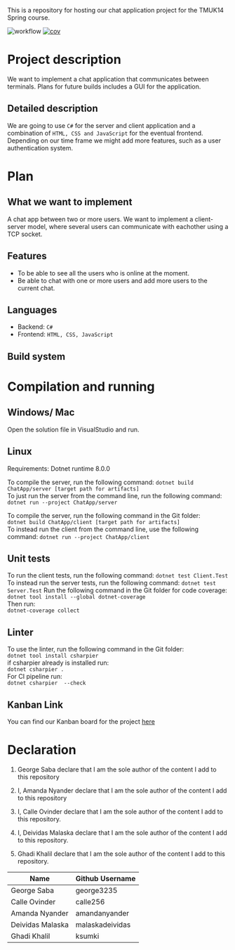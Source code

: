 This is a repository for hosting our chat application project for the TMUK14 Spring course. 

![workflow](https://github.com/calle256/chat-app/actions/workflows/dotnet.yml/badge.svg)
[![cov](https://we-cli.github.io/chat-app/badges/coverage.svg)](https://github.com/we-cli/chat-app/actions)

# Project description
We want to implement a chat application that communicates between terminals. 
Plans for future builds includes a GUI for the application.

## Detailed description
We are going to use `C#` for the server and client application and a combination of `HTML, CSS and JavaScript` for the eventual frontend. Depending on our time frame we might add more features, such as a user authentication system. 


# Plan 

## What we want to implement 
A chat app between two or more users. We want to implement a client-server model, where several users can communicate with eachother using a TCP socket. 

## Features 
* To be able to see all the users who is online at the moment. 
* Be able to chat with one or more users and add more users to the current chat.

## Languages
* Backend: `C#`
* Frontend: `HTML, CSS, JavaScript` 

## Build system 

# Compilation and running
## Windows/ Mac
Open the solution file in VisualStudio and run.

## Linux
Requirements: Dotnet runtime 8.0.0

To compile the server, run the following command: 
`dotnet build ChatApp/server [target path for artifacts]`  
To just run the server from the command line, run the following command: 
`dotnet run --project ChatApp/server`

To compile the server, run the following command in the Git folder:  
`dotnet build ChatApp/client [target path for artifacts]`  
To instead run the client from the command line, use the following command: 
`dotnet run --project ChatApp/client`

## Unit tests
To run the client tests, run the following command: 
`dotnet test Client.Test`  
To instead run the server tests, run the following command: 
`dotnet test Server.Test`
Run the following command in the Git folder for code coverage:  
`dotnet tool install --global dotnet-coverage`  
Then run:  
`dotnet-coverage collect`  


## Linter
To use the linter, run the following command in the Git folder:  
`dotnet tool install csharpier`  
if csharpier already is installed run:  
`dotnet csharpier .`  
For CI pipeline run:  
`dotnet csharpier  --check`  


## Kanban Link
You can find our Kanban board for the project [here](https://github.com/users/calle256/projects/1)

# Declaration

1. George Saba declare that I am the sole author of the content I add to this repository

2. I, Amanda Nyander declare that I am the sole author of the content I add to this repository

3. I, Calle Ovinder declare that I am the sole author of the content I add to this repository.
   
4. I, Deividas Malaska declare that I am the sole author of the content I add to this repository.

5. Ghadi Khalil declare that I am the sole author of the content I add to this repository.

| Name            | Github Username |
|---              |---              |
| George Saba     | george3235      |
| Calle Ovinder   | calle256        |
| Amanda Nyander  | amandanyander   |
| Deividas Malaska| malaskadeividas |
| Ghadi Khalil    | ksumki          |




